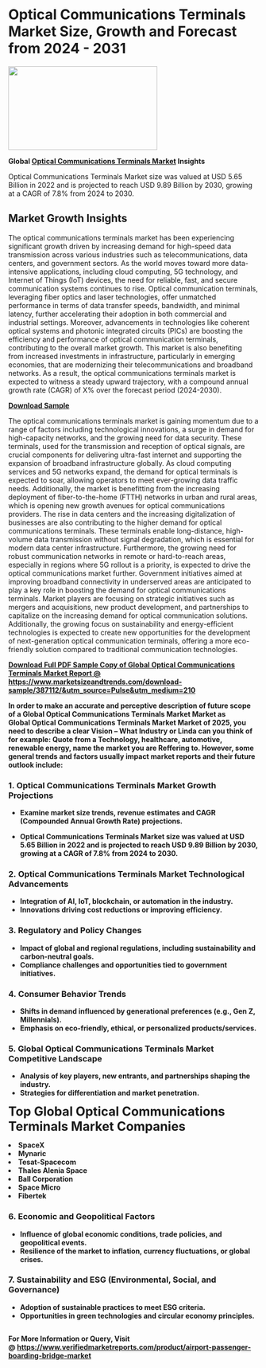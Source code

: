 <H1>Optical Communications Terminals Market Size, Growth and Forecast from 2024 - 2031</H1><img class="aligncenter size-medium wp-image-584254" src="https://thirdeyenews.in/wp-content/uploads/2024/09/Global-Market-Research-300x168.jpeg" alt="" width="300" height="168" /><p><strong>Global&nbsp;<a href="https://www.marketsizeandtrends.com/download-sample/387112/&amp;utm_source=Pulse&amp;utm_medium=210">Optical Communications Terminals Market</a> Insights</strong></p><p>Optical Communications Terminals Market size was valued at USD 5.65 Billion in 2022 and is projected to reach USD 9.89 Billion by 2030, growing at a CAGR of 7.8% from 2024 to 2030.</p><p><h2>Market Growth Insights</h2> <p>The optical communications terminals market has been experiencing significant growth driven by increasing demand for high-speed data transmission across various industries such as telecommunications, data centers, and government sectors. As the world moves toward more data-intensive applications, including cloud computing, 5G technology, and Internet of Things (IoT) devices, the need for reliable, fast, and secure communication systems continues to rise. Optical communication terminals, leveraging fiber optics and laser technologies, offer unmatched performance in terms of data transfer speeds, bandwidth, and minimal latency, further accelerating their adoption in both commercial and industrial settings. Moreover, advancements in technologies like coherent optical systems and photonic integrated circuits (PICs) are boosting the efficiency and performance of optical communication terminals, contributing to the overall market growth. This market is also benefiting from increased investments in infrastructure, particularly in emerging economies, that are modernizing their telecommunications and broadband networks. As a result, the optical communications terminals market is expected to witness a steady upward trajectory, with a compound annual growth rate (CAGR) of X% over the forecast period (2024-2030).</p> <p><strong><a href="#">Download Sample</a></strong></p> <p>The optical communications terminals market is gaining momentum due to a range of factors including technological innovations, a surge in demand for high-capacity networks, and the growing need for data security. These terminals, used for the transmission and reception of optical signals, are crucial components for delivering ultra-fast internet and supporting the expansion of broadband infrastructure globally. As cloud computing services and 5G networks expand, the demand for optical terminals is expected to soar, allowing operators to meet ever-growing data traffic needs. Additionally, the market is benefitting from the increasing deployment of fiber-to-the-home (FTTH) networks in urban and rural areas, which is opening new growth avenues for optical communications providers. The rise in data centers and the increasing digitalization of businesses are also contributing to the higher demand for optical communications terminals. These terminals enable long-distance, high-volume data transmission without signal degradation, which is essential for modern data center infrastructure. Furthermore, the growing need for robust communication networks in remote or hard-to-reach areas, especially in regions where 5G rollout is a priority, is expected to drive the optical communications market further. Government initiatives aimed at improving broadband connectivity in underserved areas are anticipated to play a key role in boosting the demand for optical communications terminals. Market players are focusing on strategic initiatives such as mergers and acquisitions, new product development, and partnerships to capitalize on the increasing demand for optical communication solutions. Additionally, the growing focus on sustainability and energy-efficient technologies is expected to create new opportunities for the development of next-generation optical communication terminals, offering a more eco-friendly solution compared to traditional communication technologies. <p><strong><a href="#"></p><p><span class=""><strong>Download Full PDF Sample Copy of Global Optical Communications Terminals Market Report</strong> @ <a href="https://www.marketsizeandtrends.com/download-sample/387112/&amp;utm_source=Pulse&amp;utm_medium=210" target="_blank">https://www.marketsizeandtrends.com/download-sample/387112/&amp;utm_source=Pulse&amp;utm_medium=210</a></span></p><p>In order to make an accurate and perceptive description of future scope of a Global&nbsp;Optical Communications Terminals Market Market as Global&nbsp;Optical Communications Terminals Market Market of 2025, you need to describe a clear Vision &ndash; What Industry or Linda can you think of for example: Quote from a Technology, healthcare, automotive, renewable energy, name the market you are Reffering to. However, some general trends and factors usually impact market reports and their future outlook include:</p><h3>1.&nbsp;<strong>Optical Communications Terminals Market Growth Projections</strong></h3><ul><li>Examine market size trends, revenue estimates and CAGR (Compounded Annual Growth Rate) projections.</li><li><p>Optical Communications Terminals Market size was valued at USD 5.65 Billion in 2022 and is projected to reach USD 9.89 Billion by 2030, growing at a CAGR of 7.8% from 2024 to 2030.</p></li></ul><h3>2.&nbsp;<strong>Optical Communications Terminals Market Technological Advancements</strong></h3><ul><li>Integration of AI, IoT, blockchain, or automation in the industry.</li><li>Innovations driving cost reductions or improving efficiency.</li></ul><h3>3.&nbsp;<strong>Regulatory and Policy Changes</strong></h3><ul><li>Impact of global and regional regulations, including sustainability and carbon-neutral goals.</li><li>Compliance challenges and opportunities tied to government initiatives.</li></ul><h3>4.&nbsp;<strong>Consumer Behavior Trends</strong></h3><ul><li>Shifts in demand influenced by generational preferences (e.g., Gen Z, Millennials).</li><li>Emphasis on eco-friendly, ethical, or personalized products/services.</li></ul><h3>5.&nbsp;<strong>Global Optical Communications Terminals Market Competitive Landscape</strong></h3><ul><li>Analysis of key players, new entrants, and partnerships shaping the industry.</li><li>Strategies for differentiation and market penetration.</li></ul><p data-pm-slice="1 1 []"><span style="color: inherit; font-family: inherit; font-size: 25px;">Top Global Optical Communications Terminals Market Companies</span></p><div class="" data-test-id=""><p><li>SpaceX</li><li> Mynaric</li><li> Tesat-Spacecom</li><li> Thales Alenia Space</li><li> Ball Corporation</li><li> Space Micro</li><li> Fibertek</li></p></div><h3>6.&nbsp;<strong>Economic and Geopolitical Factors</strong></h3><ul><li>Influence of global economic conditions, trade policies, and geopolitical events.</li><li>Resilience of the market to inflation, currency fluctuations, or global crises.</li></ul><h3>7.&nbsp;<strong>Sustainability and ESG (Environmental, Social, and Governance)</strong></h3><ul><li>Adoption of sustainable practices to meet ESG criteria.</li><li>Opportunities in green technologies and circular economy principles.</li></ul><h2><strong style="font-size: 14px;">For More Information or Query, Visit @&nbsp;</strong><a style="background-color: #ffffff; font-size: 14px;" href="https://www.marketsizeandtrends.com/report/optical-communications-terminals-market/" target="_blank">https://www.verifiedmarketreports.com/product/airport-passenger-boarding-bridge-market</a></h2>
